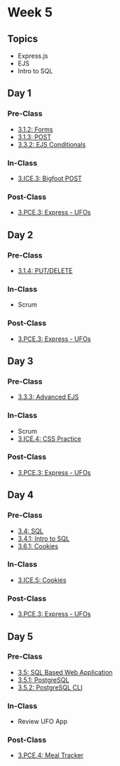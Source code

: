 # Week 5

## Topics

* Express.js
* EJS
* Intro to SQL

## Day 1

### Pre-Class

* [3.1.2: Forms](../../3-back-end-application/3.1-express-js/3.1.2-html-forms.md)
* [3.1.3: POST](../../3-back-end-application/3.1-express-js/3.1.3-post-request.body.md)
* [3.3.2: EJS Conditionals](../../3-back-end-application/3.3-ejs/3.3.2-ejs-conditionals.md)

### In-Class

* [3.ICE.3: Bigfoot POST](../../3-back-end-application/3.ice-in-class-exercises/3.ice.3-bigfoot-post.md)

### Post-Class

* [3.PCE.3: Express - UFOs](../../3-back-end-application/3.pce-post-class-exercises/3.pce.3-express-ufos.md)

## Day 2

### Pre-Class

* [3.1.4: PUT/DELETE](../../3-back-end-application/3.1-express-js/3.1.4-put-delete.md)

### In-Class

* Scrum

### Post-Class

* [3.PCE.3: Express - UFOs](../../3-back-end-application/3.pce-post-class-exercises/3.pce.3-express-ufos.md)

## Day 3

### Pre-Class

* [3.3.3: Advanced EJS](../../3-back-end-application/3.3-ejs/3.3.3-advanced-ejs.md)

### In-Class

* Scrum
* [3.ICE.4: CSS Practice](../../3-back-end-application/3.ice-in-class-exercises/3.ice.4-css-practice.md)

### **Post-Class**

* [3.PCE.3: Express - UFOs](../../3-back-end-application/3.pce-post-class-exercises/3.pce.3-express-ufos.md)

## Day 4

### Pre-Class

* [3.4: SQL](../../3-back-end-application/3.4-sql-language/)
* [3.4.1: Intro to SQL](../../3-back-end-application/3.4-sql-language/3.4.1-intro-to-sql.md)
* [3.6.1: Cookies](../../3-back-end-application/3.6-authentication/3.6.1-cookies.md)

### In-Class

* [3.ICE.5: Cookies](../../3-back-end-application/3.ice-in-class-exercises/3.ice.5-cookies.md)

### Post-Class

* [3.PCE.3: Express - UFOs](../../3-back-end-application/3.pce-post-class-exercises/3.pce.3-express-ufos.md)

## Day 5

### Pre-Class

* [3.5: SQL Based Web Application](../../3-back-end-application/3.5-sql-applications/)
* [3.5.1: PostgreSQL](../../3-back-end-application/3.5-sql-applications/3.5.1-postgresql-psql.md)
* [3.5.2: PostgreSQL CLI](../../3-back-end-application/3.5-sql-applications/3.5.2-postgresql-node-app.md)

### In-Class

* Review UFO App

### Post-Class

*  [3.PCE.4: Meal Tracker](../../3-back-end-application/3.pce-post-class-exercises/3.pce.4-sql-meal-keeper.md)

